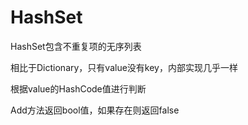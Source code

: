 # HashSet

HashSet包含不重复项的无序列表



相比于Dictionary，只有value没有key，内部实现几乎一样

根据value的HashCode值进行判断

Add方法返回bool值，如果存在则返回false